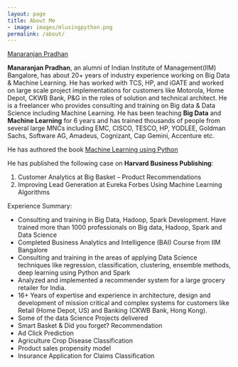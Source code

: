 ```yaml
---
layout: page
title: About Me
- image: images/mlusingpython.png
permalink: /about/
---
```


[Manaranjan Pradhan](manaranjan.png)

**Manaranjan Pradhan**, an alumni of Indian Institute of Management(IIM) Bangalore, has about 20+ years of industry experience working on Big Data & Machine Learning. He has worked with TCS, HP, and iGATE and worked on large scale project implementations for customers like Motorola, Home Depot, CKWB Bank, P&G in the roles of solution and technical architect. He is a freelancer who provides consulting and training on Big data & Data Science including Machine Learning. He has been teaching **Big Data** and **Machine Learning** for 6 years and has trained thousands of people from several large MNCs including EMC, CISCO, TESCO, HP, YODLEE, Goldman Sachs, Software AG, Amadeus, Cognizant, Cap Gemini, Accenture etc.

He has authored the book [Machine Learning using Python](https://www.amazon.in/Machine-Learning-Python-Manaranjan-Pradhan/dp/8126579900/)

He has published the following case on **Harvard Business Publishing**: 

1.	Customer Analytics at Big Basket – Product Recommendations 
2.	Improving Lead Generation at Eureka Forbes Using Machine Learning Algorithms
	
Experience Summary:
- Consulting and training in Big Data, Hadoop, Spark Development. Have trained more than 1000 professionals on Big data, Hadoop, Spark and Data Science
- Completed Business Analytics and Intelligence (BAI) Course from IIM Bangalore
- Consulting and training in the areas of applying Data Science techniques like regression, classification, clustering, ensemble methods, deep learning using Python and Spark 
- Analyzed and implemented a recommender system for a large grocery retailer for India.
- 16+ Years of expertise and experience in architecture, design and development of mission critical and complex systems for customers like Retail (Home Depot, US) and Banking (CKWB Bank, Hong Kong).
- Some of the data Science Projects delivered
- Smart Basket & Did you forget? Recommendation
- Ad Click Prediction
- Agriculture Crop Disease Classification
- Product sales propensity model
- Insurance Application for Claims Classification
